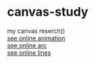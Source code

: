 # canvas-study
my canvas reserch))
<br>
<a href="https://mykolajkrusser.github.io/canvas-study/animation">see online animation</a>
<br>
<a href="https://mykolajkrusser.github.io/canvas-study/arc">see online arc</a>
<br>
<a href="https://mykolajkrusser.github.io/canvas-study/lines">see online lines</a>
